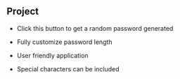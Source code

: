 ## Project
- Click this button to get a random password generated

- Fully customize password length 

- User friendly application

- Special characters can be included

